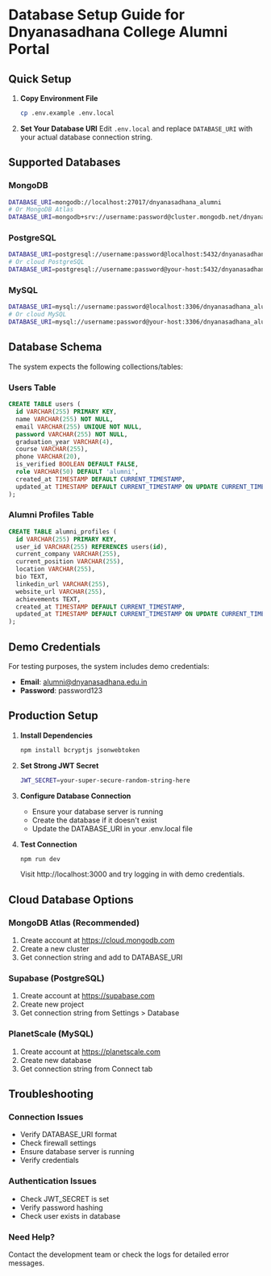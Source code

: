 # Database Setup Guide for Dnyanasadhana College Alumni Portal

## Quick Setup

1. **Copy Environment File**
   ```bash
   cp .env.example .env.local
   ```

2. **Set Your Database URI**
   Edit `.env.local` and replace `DATABASE_URI` with your actual database connection string.

## Supported Databases

### MongoDB
```bash
DATABASE_URI=mongodb://localhost:27017/dnyanasadhana_alumni
# Or MongoDB Atlas
DATABASE_URI=mongodb+srv://username:password@cluster.mongodb.net/dnyanasadhana_alumni
```

### PostgreSQL
```bash
DATABASE_URI=postgresql://username:password@localhost:5432/dnyanasadhana_alumni
# Or cloud PostgreSQL
DATABASE_URI=postgresql://username:password@your-host:5432/dnyanasadhana_alumni
```

### MySQL
```bash
DATABASE_URI=mysql://username:password@localhost:3306/dnyanasadhana_alumni
# Or cloud MySQL
DATABASE_URI=mysql://username:password@your-host:3306/dnyanasadhana_alumni
```

## Database Schema

The system expects the following collections/tables:

### Users Table
```sql
CREATE TABLE users (
  id VARCHAR(255) PRIMARY KEY,
  name VARCHAR(255) NOT NULL,
  email VARCHAR(255) UNIQUE NOT NULL,
  password VARCHAR(255) NOT NULL,
  graduation_year VARCHAR(4),
  course VARCHAR(255),
  phone VARCHAR(20),
  is_verified BOOLEAN DEFAULT FALSE,
  role VARCHAR(50) DEFAULT 'alumni',
  created_at TIMESTAMP DEFAULT CURRENT_TIMESTAMP,
  updated_at TIMESTAMP DEFAULT CURRENT_TIMESTAMP ON UPDATE CURRENT_TIMESTAMP
);
```

### Alumni Profiles Table
```sql
CREATE TABLE alumni_profiles (
  id VARCHAR(255) PRIMARY KEY,
  user_id VARCHAR(255) REFERENCES users(id),
  current_company VARCHAR(255),
  current_position VARCHAR(255),
  location VARCHAR(255),
  bio TEXT,
  linkedin_url VARCHAR(255),
  website_url VARCHAR(255),
  achievements TEXT,
  created_at TIMESTAMP DEFAULT CURRENT_TIMESTAMP,
  updated_at TIMESTAMP DEFAULT CURRENT_TIMESTAMP ON UPDATE CURRENT_TIMESTAMP
);
```

## Demo Credentials

For testing purposes, the system includes demo credentials:
- **Email**: alumni@dnyanasadhana.edu.in
- **Password**: password123

## Production Setup

1. **Install Dependencies**
   ```bash
   npm install bcryptjs jsonwebtoken
   ```

2. **Set Strong JWT Secret**
   ```bash
   JWT_SECRET=your-super-secure-random-string-here
   ```

3. **Configure Database Connection**
   - Ensure your database server is running
   - Create the database if it doesn't exist
   - Update the DATABASE_URI in your .env.local file

4. **Test Connection**
   ```bash
   npm run dev
   ```
   Visit http://localhost:3000 and try logging in with demo credentials.

## Cloud Database Options

### MongoDB Atlas (Recommended)
1. Create account at https://cloud.mongodb.com
2. Create a new cluster
3. Get connection string and add to DATABASE_URI

### Supabase (PostgreSQL)
1. Create account at https://supabase.com
2. Create new project
3. Get connection string from Settings > Database

### PlanetScale (MySQL)
1. Create account at https://planetscale.com
2. Create new database
3. Get connection string from Connect tab

## Troubleshooting

### Connection Issues
- Verify DATABASE_URI format
- Check firewall settings
- Ensure database server is running
- Verify credentials

### Authentication Issues
- Check JWT_SECRET is set
- Verify password hashing
- Check user exists in database

### Need Help?
Contact the development team or check the logs for detailed error messages.